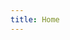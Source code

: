 ```yaml
---
title: Home
---
```


<!-- This file triggers the custom homepage layout. 
     The actual content is rendered by the Homepage component. -->
